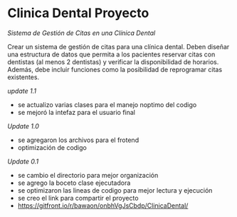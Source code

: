 # Clinica Dental Proyecto

*Sistema de Gestión de Citas en una Clínica Dental*

Crear un sistema de gestión de citas para una clínica dental. Deben diseñar una
estructura de datos que permita a los pacientes reservar citas con dentistas (al
menos 2 dentistas) y verificar la disponibilidad de horarios. Además, debe incluir
funciones como la posibilidad de reprogramar citas existentes.


*update 1.1*

- se actualizo varias clases para el manejo noptimo del codigo
- se mejoró la intefaz para el usuario final

*Update 1.0*

- se agregaron los archivos para el frotend
- optimización de codigo

*Update 0.1*

- se cambio el directorio para mejor organización
- se agrego la boceto clase ejecutadora
- se optimizaron las lineas de codigo para mejor lectura y ejecución
- se creo el link para compartir el proyecto
- https://gitfront.io/r/bawaon/onbhVgJsCbdp/ClinicaDental/
